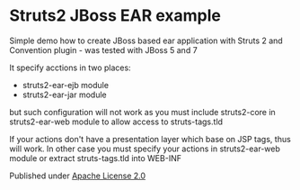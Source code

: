 Struts2 JBoss EAR example
=================

Simple demo how to create JBoss based ear application with Struts 2 and Convention plugin - was tested with JBoss 5 and 7

It specify acctions in two places:
- struts2-ear-ejb module
- struts2-ear-jar module

but such configuration will not work as you must include struts2-core in struts2-ear-web module to allow access to struts-tags.tld

If your actions don't have a presentation layer which base on JSP tags, thus will work. In other case you must specify your actions in struts2-ear-web module or extract struts-tags.tld into WEB-INF

Published under [Apache License 2.0](http://www.apache.org/licenses/LICENSE-2.0.html)
